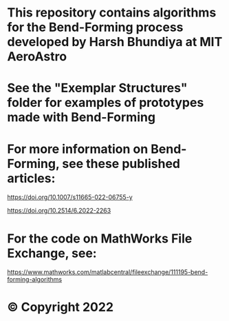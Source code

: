# This repository contains algorithms for the Bend-Forming process developed by Harsh Bhundiya at MIT AeroAstro
# See the "Exemplar Structures" folder for examples of prototypes made with Bend-Forming

# For more information on Bend-Forming, see these published articles:
https://doi.org/10.1007/s11665-022-06755-y

https://doi.org/10.2514/6.2022-2263

# For the code on MathWorks File Exchange, see:
https://www.mathworks.com/matlabcentral/fileexchange/111195-bend-forming-algorithms

# © Copyright 2022
